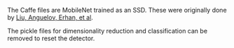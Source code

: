 The Caffe files are MobileNet trained as an SSD.  These were originally 
done by [Liu, Anguelov, Erhan, et al](https://arxiv.org/abs/1512.02325).

The pickle files for dimensionality reduction and classification
can be removed to reset the detector.

